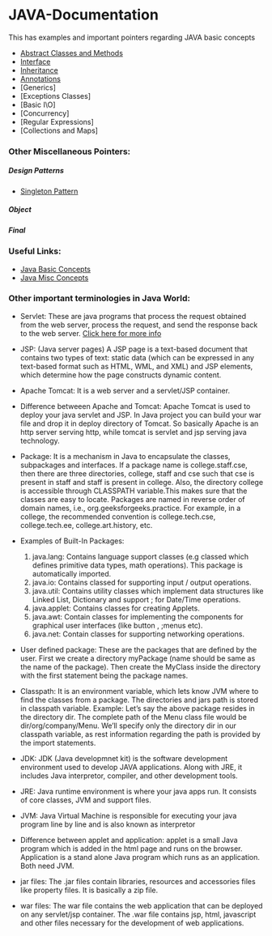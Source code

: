 # JAVA-Documentation
This has examples and important pointers regarding JAVA basic concepts

- [Abstract Classes and Methods](Abstract-methods/ABSTRACT.md)
- [Interface](Interface/INTERFACE.md)
- [Inheritance](Inheritance/INHERITANCE.md)
- [Annotations](https://data-flair.training/blogs/java-annotations/)
- [Generics]
- [Exceptions Classes]
- [Basic I\O]
- [Concurrency]
- [Regular Expressions]
- [Collections and Maps]

### Other Miscellaneous Pointers:

##### Design Patterns
- [Singleton Pattern](DesignPatterns/SINGLETON.md)

##### Object

##### Final 

### Useful Links:
- [Java Basic Concepts](https://docs.oracle.com/javase/tutorial/java/index.html)
- [Java Misc Concepts](https://data-flair.training/blogs/java-annotations/)


### Other important terminologies in Java World:

- Servlet: These are java programs that process the request obtained from the web server, process the request, and send the response back to the web server. [Click here for more info](https://www.geeksforgeeks.org/introduction-java-servlets/)

- JSP: (Java server pages)  A JSP page is a text-based document that contains two types of text: static data (which can be expressed in any text-based format such as HTML, WML, and XML) and JSP elements, which determine how the page constructs dynamic content.

- Apache Tomcat: It is a web server and a servlet/JSP container. 

- Difference betweeen Apache and Tomcat: Apache Tomcat is used to deploy your java servlet and JSP. In Java project you can build your war file and drop it in deploy directory of Tomcat. So basically Apache is an http server serving http, while tomcat is servlet and jsp serving java technology.

- Package: It is a mechanism in Java to encapsulate the classes, subpackages and interfaces. If a package name is college.staff.cse, then there are three directories, college, staff and cse such that cse is present in staff and staff is present in college. Also, the directory college is accessible through CLASSPATH variable.This makes sure that the classes are easy to locate. Packages are named in reverse order of domain names, i.e., org.geeksforgeeks.practice. For example, in a college, the recommended convention is college.tech.cse, college.tech.ee, college.art.history, etc.

- Examples of Built-In Packages:
  1) java.lang: Contains language support classes (e.g classed which defines primitive data types, math operations). This package is automatically imported.
  2)  java.io: Contains classed for supporting input / output operations.
  3)  java.util: Contains utility classes which implement data structures like Linked List, Dictionary and support ; for Date/Time operations.
  4)  java.applet: Contains classes for creating Applets.
  5)  java.awt: Contain classes for implementing the components for graphical user interfaces (like button , ;menus etc).
  6)  java.net: Contain classes for supporting networking operations.
  
- User defined package: These are the packages that are defined by the user. First we create a directory myPackage (name should be same as the name of the package). Then create the MyClass inside the directory with the first statement being the package names.

- Classpath: It is an environment variable, which lets know JVM where to find the classes from a package. The directories and jars path is stored in classpath variable. Example: Let’s say the above package resides in the directory dir. The complete path of the Menu class file would be dir/org/company/Menu. We’ll specify only the directory dir in our classpath variable, as rest information regarding the path is provided by the import statements.

- JDK: JDK (Java developmnet kit) is the software development environment used to develop JAVA applications. Along with JRE, it includes Java interpretor, compiler, and other development tools. 

- JRE: Java runtime environment is where your java apps run. It consists of core classes, JVM and support files.

- JVM: Java Virtual Machine is responsible for executing your java program line by line and is also known as interpretor

- Difference between applet and application: applet is a small Java program which is added in the html page and runs on the browser. Application is a stand alone Java program which runs as an application. Both need JVM.

- jar files: The .jar files contain libraries, resources and accessories files like property files. It is basically a zip file.

- war files: The war file contains the web application that can be deployed on any servlet/jsp container. The .war file contains jsp, html, javascript and other files necessary for the development of web applications.




